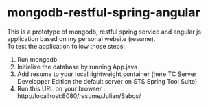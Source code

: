 # mongodb-restful-spring-angular
This is a prototype of mongodb, restful spring service and angular js application based on my personal website (resume).</br>
To test the application follow those steps:</br>
1) Run mongodb</br>
2) Initialize the database by running App.java</br>
3) Add resume to your local lightweight container (here TC Server Developper Edition the default server on STS Spring Tool Suite)</br>
4) Run this URL on your browser : http://localhost:8080/resume/Julian/Sabos/</br>

